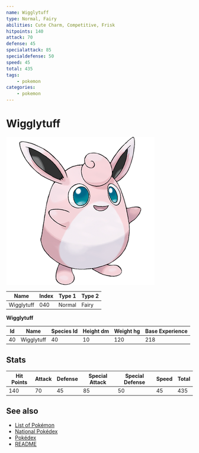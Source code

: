 ```yaml
---
name: Wigglytuff
type: Normal, Fairy
abilities: Cute Charm, Competitive, Frisk
hitpoints: 140
attack: 70
defense: 45
specialattack: 85
specialdefense: 50
speed: 45
total: 435
tags:
    - pokemon
categories:
    - pokemon
---
```


# Wigglytuff


![Wigglytuff](images/040.png)

| **Name** | **Index** | **Type 1** | **Type 2** |
|----|----|----|----|
| Wigglytuff | 040 | Normal | Fairy  |

**Wigglytuff** 




| **Id** | **Name** | **Species Id** | **Height dm** | **Weight hg** | **Base Experience** |
|--------|----------|----------------|------------|------------|---------------------|
| 40 | Wigglytuff | 40 | 10 | 120 | 218 |



## Stats

| **Hit Points** | **Attack** | **Defense** | **Special Attack** | **Special Defense** | **Speed** | **Total** |
|----------------|------------|-------------|--------------------|---------------------|-----------|-----------|
| 140 | 70 | 45 | 85 | 50 | 45 | 435 |

## See also

- [List of Pokémon](../pokemon.md)
- [National Pokédex](../national_pokedex.md)
- [Pokédex](../pokedex.md)
- [README](../README.md)
